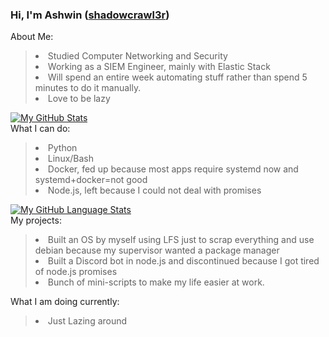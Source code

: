 ### Hi, I'm Ashwin ([shadowcrawl3r][website])
[website]: https://ashwinbelbase.com.np

About Me:
><li> Studied Computer Networking and Security</li>
><li> Working as a SIEM Engineer, mainly with Elastic Stack</li>
><li> Will spend an entire week automating stuff rather than spend 5 minutes to do it manually.</li>
><li> Love to be lazy</li>  
[![My GitHub Stats](https://github-readme-stats.vercel.app/api/?username=shad0wcrawl3r&count_private=true&theme=radical&show_icons=true&include_all_commits=true&custom_title=My+Stats)]()  
What I can do:
><li> Python</li>
><li> Linux/Bash</li>
><li> Docker, fed up because most apps require systemd now and systemd+docker=not good</li>
><li> Node.js, left because I could not deal with promises</li> 
[![My GitHub Language Stats](https://github-readme-stats.vercel.app/api/top-langs/?username=shad0wcrawl3r&langs_count=5&theme=aura&langs_count=7)]()  
My projects:
><li>Built an OS by myself using LFS just to scrap everything and use debian because my supervisor wanted a package manager</li>
><li>Built a Discord bot in node.js and discontinued because I got tired of node.js promises</li>
><li>Bunch of mini-scripts to make my life easier at work.
What I am doing currently:
><li>Just Lazing around 


  

